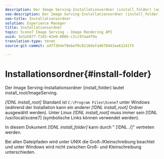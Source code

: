 ```yaml
---
description: Der Image Serving-Installationsordner (install_folder) lautet install_root/ImageServing.
seo-description: Der Image Serving-Installationsordner (install_folder) lautet install_root/ImageServing.
seo-title: Installationsordner
solution: Experience Manager
title: Installationsordner
topic: Scene7 Image Serving - Image Rendering API
uuid: 3e3a5077-f165-42e0-806b-c2cc97aa4f9a
translation-type: tm+mt
source-git-commit: a47f2b4ef8ebef0c8218dafa4678443aa61241f5

---
```



# Installationsordner{#install-folder}

Der Image Serving-Installationsordner (install_folder) lautet install_root/ImageServing.

*[!DNL install_root]* Standard ist `C:\Program Files\Scene7` unter Windows (während der Installation kann ein anderer *[!DNL install_root]* Ordner ausgewählt werden). Unter Linux *[!DNL install_root]* muss immer sein [!DNL /usr/local/scene7] (symbolische Links können verwendet werden).

In diesem Dokument *[!DNL install_folder]* kann durch &quot; [!DNL ./]&quot; vertreten werden.

Bei allen Dateipfaden wird unter UNIX die Groß-/Kleinschreibung beachtet und unter Windows wird nicht zwischen Groß- und Kleinschreibung unterschieden.
